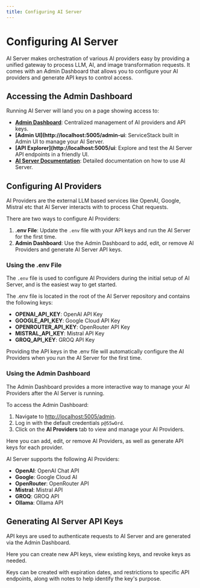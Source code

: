 ```yaml
---
title: Configuring AI Server
---
```


# Configuring AI Server

AI Server makes orchestration of various AI providers easy by providing a unified gateway to process LLM, AI, and image transformation requests.
It comes with an Admin Dashboard that allows you to configure your AI providers and generate API keys to control access.

## Accessing the Admin Dashboard

Running AI Server will land you on a page showing access to:

- **[Admin Dashboard](http://localhost:5005/admin)**: Centralized management of AI providers and API keys.
- **[Admin UI](http://localhost:5005/admin-ui**: ServiceStack built in Admin UI to manage your AI Server.
- **[API Explorer](http://localhost:5005/ui**: Explore and test the AI Server API endpoints in a friendly UI.
- **[AI Server Documentation](https://docs.servicestack.net/ai-server/)**: Detailed documentation on how to use AI Server.

## Configuring AI Providers

AI Providers are the external LLM based services like OpenAI, Google, Mistral etc that AI Server interacts with to process Chat requests.

There are two ways to configure AI Providers:

1. **.env File**: Update the `.env` file with your API keys and run the AI Server for the first time.
2. **Admin Dashboard**: Use the Admin Dashboard to add, edit, or remove AI Providers and generate AI Server API keys.

### Using the .env File

The `.env` file is used to configure AI Providers during the initial setup of AI Server, and is the easiest way to get started.

The .env file is located in the root of the AI Server repository and contains the following keys:

- **OPENAI_API_KEY**: OpenAI API Key
- **GOOGLE_API_KEY**: Google Cloud API Key
- **OPENROUTER_API_KEY**: OpenRouter API Key
- **MISTRAL_API_KEY**: Mistral API Key
- **GROQ_API_KEY**: GROQ API Key

Providing the API keys in the .env file will automatically configure the AI Providers when you run the AI Server for the first time.

### Using the Admin Dashboard

The Admin Dashboard provides a more interactive way to manage your AI Providers after the AI Server is running.

To access the Admin Dashboard:

1. Navigate to [http://localhost:5005/admin](http://localhost:5005/admin).
2. Log in with the default credentials `p@55wOrd`.
3. Click on the **AI Providers** tab to view and manage your AI Providers.

Here you can add, edit, or remove AI Providers, as well as generate API keys for each provider.

AI Server supports the following AI Providers:

- **OpenAI**: OpenAI Chat API
- **Google**: Google Cloud AI
- **OpenRouter**: OpenRouter API
- **Mistral**: Mistral API
- **GROQ**: GROQ API
- **Ollama**: Ollama API

## Generating AI Server API Keys

API keys are used to authenticate requests to AI Server and are generated via the Admin Dashboard.

Here you can create new API keys, view existing keys, and revoke keys as needed.

Keys can be created with expiration dates, and restrictions to specific API endpoints, along with notes to help identify the key's purpose.


